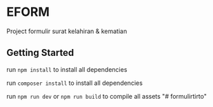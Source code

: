# EFORM

Project formulir surat kelahiran & kematian

## Getting Started
run `npm install` to install all dependencies

run `composer install` to install all dependencies

run `npm run dev` or `npm run build` to compile all assets
"# formulirtirto" 
